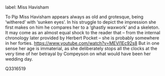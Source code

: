 label: Miss Havisham

To Pip Miss Havisham appears always as old and grotesque, being ‘withered’ with ‘sunken eyes’. In his struggle to depict the impression she first makes on him he compares her to a ‘ghastly waxwork’ and a skeleton. It may come as an almost equal shock to the reader that – from the internal chronology later provided by Herbert Pocket – she is probably somewhere in her forties. https://www.youtube.com/watch?v=MEVl1Ec92s8  But in one sense her age is immaterial, as she deliberately stops all the clocks at the very time of her betrayal by Compeyson on what would have been her wedding day. 

Q3316519